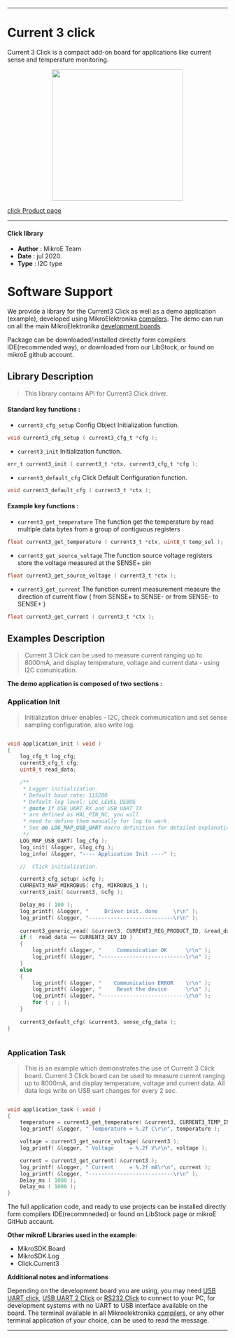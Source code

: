 
---
# Current 3 click

Current 3 Click is a compact add-on board for applications like current sense and temperature monitoring.

<p align="center">
  <img src="https://download.mikroe.com/images/click_for_ide/current3_click.png" height=300px>
</p>


[click Product page](https://www.mikroe.com/current-3-click)

---


#### Click library 

- **Author**        : MikroE Team
- **Date**          : jul 2020.
- **Type**          : I2C type


# Software Support

We provide a library for the Current3 Click 
as well as a demo application (example), developed using MikroElektronika 
[compilers](https://shop.mikroe.com/compilers). 
The demo can run on all the main MikroElektronika [development boards](https://shop.mikroe.com/development-boards).

Package can be downloaded/installed directly form compilers IDE(recommended way), or downloaded from our LibStock, or found on mikroE github account. 

## Library Description

> This library contains API for Current3 Click driver.

#### Standard key functions :

- `current3_cfg_setup` Config Object Initialization function.
```c
void current3_cfg_setup ( current3_cfg_t *cfg ); 
```

- `current3_init` Initialization function.
```c
err_t current3_init ( current3_t *ctx, current3_cfg_t *cfg );
```

- `current3_default_cfg` Click Default Configuration function.
```c
void current3_default_cfg ( current3_t *ctx );
```

#### Example key functions :

- `current3_get_temperature` The function get the temperature by read multiple data bytes from a group of contiguous registers
```c
float current3_get_temperature ( current3_t *ctx, uint8_t temp_sel );
```

- `current3_get_source_voltage` The function source voltage registers store the voltage measured at the SENSE+ pin
```c
float current3_get_source_voltage ( current3_t *ctx );
```

- `current3_get_current` The function current measurement measure the direction of current flow ( from SENSE+ to SENSE- or from SENSE- to SENSE+ )
```c
float current3_get_current ( current3_t *ctx );
```

## Examples Description

> Current 3 Click can be used to measure current ranging up to 8000mA, and display temperature, 
> voltage and current data - using I2C comunication.

**The demo application is composed of two sections :**

### Application Init 

> Initialization driver enables - I2C,
> check communication and set sense sampling configuration, also write log.

```c

void application_init ( void )
{
    log_cfg_t log_cfg;
    current3_cfg_t cfg;
    uint8_t read_data;

    /** 
     * Logger initialization.
     * Default baud rate: 115200
     * Default log level: LOG_LEVEL_DEBUG
     * @note If USB_UART_RX and USB_UART_TX 
     * are defined as HAL_PIN_NC, you will 
     * need to define them manually for log to work. 
     * See @b LOG_MAP_USB_UART macro definition for detailed explanation.
     */
    LOG_MAP_USB_UART( log_cfg );
    log_init( &logger, &log_cfg );
    log_info( &logger, "---- Application Init ----" );

    //  Click initialization.

    current3_cfg_setup( &cfg );
    CURRENT3_MAP_MIKROBUS( cfg, MIKROBUS_1 );
    current3_init( &current3, &cfg );

    Delay_ms ( 100 );
    log_printf( &logger, "     Driver init. done     \r\n" );
    log_printf( &logger, "---------------------------\r\n" );
    
    current3_generic_read( &current3, CURRENT3_REG_PRODUCT_ID, &read_data, 1 );
    if (  read_data == CURRENT3_DEV_ID )
    {
        log_printf( &logger, "     Communication OK      \r\n" );
        log_printf( &logger, "---------------------------\r\n" );
    }
    else
    {
        log_printf( &logger, "    Communication ERROR    \r\n" );
        log_printf( &logger, "     Reset the device      \r\n" );
        log_printf( &logger, "---------------------------\r\n" );
        for ( ; ; );
    }
    
    current3_default_cfg( &current3, sense_cfg_data );
}
  
```

### Application Task

> This is an example which demonstrates the use of Current 3  Click board.
> Current 3 Click board can be used to measure current ranging
> up to 8000mA, and display temperature, voltage and current data.
> All data logs write on USB uart changes for every 2 sec.

```c

void application_task ( void )
{
    temperature = current3_get_temperature( &current3, CURRENT3_TEMP_INTERNAL_DIODE );
    log_printf( &logger, " Temperature = %.2f C\r\n", temperature );

    voltage = current3_get_source_voltage( &current3 );
    log_printf( &logger, " Voltage     = %.2f V\r\n", voltage );

    current = current3_get_current( &current3 );
    log_printf( &logger, " Current     = %.2f mA\r\n", current );
    log_printf( &logger, "---------------------------\r\n" );
    Delay_ms ( 1000 );
    Delay_ms ( 1000 );
} 

``` 

The full application code, and ready to use projects can be  installed directly form compilers IDE(recommneded) or found on LibStock page or mikroE GitHub accaunt.

**Other mikroE Libraries used in the example:** 

- MikroSDK.Board
- MikroSDK.Log
- Click.Current3

**Additional notes and informations**

Depending on the development board you are using, you may need 
[USB UART click](https://shop.mikroe.com/usb-uart-click), 
[USB UART 2 Click](https://shop.mikroe.com/usb-uart-2-click) or 
[RS232 Click](https://shop.mikroe.com/rs232-click) to connect to your PC, for 
development systems with no UART to USB interface available on the board. The 
terminal available in all Mikroelektronika 
[compilers](https://shop.mikroe.com/compilers), or any other terminal application 
of your choice, can be used to read the message.



---
